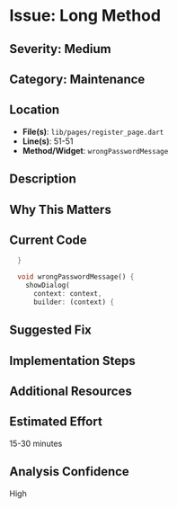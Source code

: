 # Issue: Long Method

## Severity: Medium

## Category: Maintenance

## Location
- **File(s)**: `lib/pages/register_page.dart`
- **Line(s)**: 51-51
- **Method/Widget**: `wrongPasswordMessage`

## Description


## Why This Matters


## Current Code
```dart
  }

  void wrongPasswordMessage() {
    showDialog(
      context: context,
      builder: (context) {
```

## Suggested Fix


## Implementation Steps


## Additional Resources


## Estimated Effort
15-30 minutes

## Analysis Confidence
High
